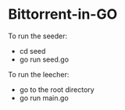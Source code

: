 # Bittorrent-in-GO

To run the seeder:
- cd seed
- go run seed.go


To run the leecher:
- go to the root directory
- go run main.go <path to the torrent file> <Output file>

